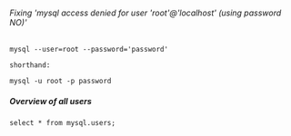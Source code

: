 ###### Fixing 'mysql access denied for user 'root'@'localhost' (using password NO)'

    mysql --user=root --password='password'
    
    shorthand:
    
    mysql -u root -p password
   
##### Overview of all users

    select * from mysql.users;
